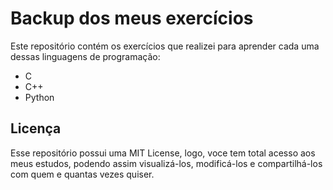 # Backup dos meus exercícios

Este repositório contém os exercícios que realizei para aprender cada uma dessas linguagens de programação:
- C
- C++
- Python

## Licença

Esse repositório possui uma MIT License, logo, voce tem total acesso aos meus estudos, podendo assim visualizá-los, modificá-los e compartilhá-los com quem e quantas vezes quiser.

